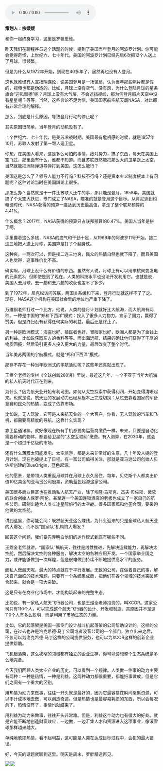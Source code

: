 <audio src="http://igetoss.cdn.igetget.com/mp3/201709/15/201709150002060217835620.mp3" controls="controls">您的浏览器不支持 audio 标签。</audio><p><b>策划人：宗媛媛</b></p><p>和你一起终身学习，这里是罗辑思维。</p><p>昨天我们在聊程序员这个话题的时候，提到了美国当年登月的阿波罗计划。你可能会觉得奇怪，上世纪六、七十年代，美国的阿波罗计划已经先后6次把12个人送上了月球，很频繁。</p><p>但是为什么从1972年开始，到现在40多年了，居然再也没有人登月。</p><p>这也就难怪有人宣扬阴谋论，说美国登月是一场骗局，认为当年那些照片都是假的，视频也都是伪造的。比如，月球上没有空气、没有风，为什么登陆月球的星条旗会“迎风飘扬”呢？月球上没有大气层，不会遮挡视线，那为何登月照片天空中没有星星呢？等等。当然，这些言论不足为信，美国国家航空航天局NASA，对此都有非常合理的解释。</p><p>那么，到底是什么原因，导致登月行动的停止呢？</p><p>其实原因很简单，当年登月的动机没有了。</p><p>上个世纪六、七十年代，是美苏冷战时期。美国最有危机感的时候，就是1957年10月，苏联人发射了第一颗人造卫星。</p><p>你想，在美国人看来，这是多么可怕的事情。敌对势力，搞了东西，每天在美国上空飞过，那里面有什么，谁都不知道。而且苏联既然能把那么大的卫星送上太空，当然就能把洲际弹道导弹打到美国，这怎么能行？</p><p>美国这是怎么了？领导人能力不行吗？科技不行吗？还是资本主义制度根本上有问题呢？这种讨论当时在美国舆论上很多。</p><p>那怎么办？当然就是干一件比苏联人还牛的事，那只能是登月。1958年，美国就搞了个太空大跃进，专门成立了NASA，瞄准的就是登月这个目标。从肯尼迪到约翰逊时代，NASA获得的预算一度达到历史最高值，拿走了整个联邦预算的4.41%。</p><p>什么概念？2017年，NASA获得的预算只占联邦预算的0.47%。美国人当年是拼了啊。</p><p>手里攥着这么多钱，NASA的底气和干劲十足，从1969年的阿波罗11号开始，接二连三地把人送上月球，美国算是打了个翻身仗。</p><p>这种爽，一两次可以，但是接二连三地爽，民众的热情自然也就下降了。而且美国人也觉得，这事性价比不高。</p><p>确实啊，月球上没什么有价值的东西。虽然有人说，月球上有可以用来核聚变发电的元素氦3，但即使是到了现在，人类的科技水平也没法开发利用它。也就是说，美国人去月球，去一趟和去六趟的收获也差不了多少。</p><p>到了1972年，尼克松访问苏联，两国关系缓和下来，登月行动就这样不了了之。现在，NASA这个机构在美国社会里的地位也严重下降了。</p><p>万维钢老师打过一个比方。他说，人类的登月计划就好比大航海，而大航海有两种。一种是中国的“郑和下西洋”模式：投入了很多人力物力，宣示了国力，赢得了赞美，但是终归没有获得任何实际的利益，最后还是终止了。</p><p>另一种是欧洲模式：海盗也好、殖民者也好、冒险家也好，欧洲人都是为了金钱上的利益，比如说获取东方的香料等等。而出海远航，结果的确让他们获得了丰厚的物质回报，然后吸引更多人投入更大的力量，最后改变了整个时代。</p><p>当年美苏两国的宇航模式，就是“郑和下西洋”模式。</p><p>那存不存在一种当年欧洲式的宇航活动呢？这些年还真就出现了。</p><p>王煜全老师的专栏《全球创新260讲》里说，最近这几年，一个不亚于当年大航海的私人航天时代正在到来。</p><p>为什么？因为航天业开始有利可图，如何从太空探索中获得利润，开始变得清晰起来。也就是说，航天业的发展动力已经从根本上完成切换：从过去靠着国家的军备竞赛和民众的热情，变成了依靠市场。</p><p>比如说，无人驾驶，它可是未来航天业的一个大客户。你看，无人驾驶的汽车和飞机，都需要高精度的导航，这靠什么实现？</p><p>靠卫星通讯嘛。就好像现在所有手机都要向运营商缴费一样，未来，只要是自动化需要移动的物体，都要给卫星的“太空互联网”缴费。有人测算，在2030年，这会是一个超过千亿级的市场。</p><p>还有什么薄膜太阳能发电、太空旅游，都是未来非常好的生意。几十年没人提的登月计划，现在也被提上了日程。有一家公司值得关注，那就是亚马逊公司创始人贝佐斯创建的BlueOrigin，蓝色起源。</p><p>他的愿景，是带领人类重返月球并在月球上永久居住。每年，贝佐斯个人都卖出价值10亿美金的亚马逊公司股票，资助蓝色起源这家公司。</p><p>美国很多商业巨富也在推动私人航天产业，除了埃隆·马斯克、杰夫·贝佐斯、微软的联合创始人保罗·阿伦，甚至连一个美国连锁酒店的老板也成立了一家自己的航空公司，研制出适合人类长途星际旅行的太空舱。很多国家都和他签合同，要采购他做的太空舱。</p><p>讲到这里，你可能会问：既然航天业这么赚钱，为什么迎来的只是全球私人航天业的大爆发，而不是“国家队”机构的大爆发？</p><p>回答这个问题，我们要先弄明白他们的运作模式到底有哪些不同。</p><p>王煜全老师就讲，“国家队”搞航天，往往是线性推进，先解决运载能力，再解决太空舱，然后解决太空的各种服务，解决太空的各种应用开发。一个国家举全国之力，或许能够做到一次辉煌，但是很难做到持续不断地提供高水平的服务。</p><p>而私人做航天呢，最大的特点就在于平行发展。无数的公司，在做着自己的事，解决自己面临的技术难题。只要有一个系统集成商，把他们在各个领域的技术突破整合起来，就会是一项大突破。</p><p>这是只有在商业化市场中，才能构筑起来的完整生态。</p><p>比如说，有一家私人航天飞行器公司，也是王煜全老师投资的，叫XCOR。这家公司只有110个人，可以完成整个航天飞行器的设计、开发和制造。其原因并不是这110个人有多么聪明，而是利用了市场生态的力量。</p><p>比如，它的起落架是美国一家专门设计战斗机起落架的公司帮助设计的。这样的公司，在过去也许是洛克希德·马丁公司或者波音公司的一个部门，独立出来之后，不仅可以为洛克希德·马丁这样的公司提供服务，也可以为XCOR这样的创新企业提供帮助。</p><p>飞机起落架，这么狭窄的领域都有独立的企业生存，你可以设想整个生态系统是多么地完备。</p><p>今天我们回顾人类太空产业的历史，可以看到一个规律。人类做一件事的动力主要有两种：一种是热情，一种是利益。这两种动力都很重要，都能把事做成，但是它们之间有一个重大的区别。</p><p>用热情为动力来做事，往往一开头就是最好的，因为它最容易在瞬间聚集资源，可以不计成本地去做，可以创造奇迹。但是热情也是最容易耗损的东西，所以会每况愈下，热情没有了，事情也就结束了。</p><p>用利益为动力来做事，往往开头非常难。但是，利益这个动力也有很大的好处。就是它能不断地创造财富效应，一边做，一边汇集人才和资源进入这项事业，像滚雪球那样越来越大。</p><p>单纯地歌颂热情，看不起利益，这可能是人类在达成目标过程中，会犯的最大错误。</p><p>好，今天的话题就聊到这里。明天是周末，罗胖精选再见。</p><img src="https://piccdn.igetget.com/img/201709/15/201709150003500094612619.jpg" /><img src="https://piccdn.igetget.com/img/201709/14/201709142109278152332530.jpg" />